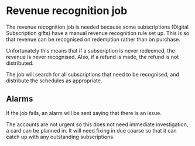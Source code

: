 # Revenue recognition job

The revenue recognition job is needed because some subscriptions (Digital Subscription gifts)
have a manual revenue recognition rule set up.  This is so that revenue can be recognised
on redemption rather than on purchase.

Unfortunately this means that if a subscription is never redeemed, the revenue is never recognised.
Also, if a refund is made, the refund is not distributed.

The job will search for all subscriptions that need to be recognised, and distribute the schedules
as appropriate.

## Alarms

If the job fails, an alarm will be sent saying that there is an issue.

The accounts are not urgent so this does not need immediate investigation, a card can be planned in.
It will need fixing in due course so that it can catch up with any outstanding subscriptions.

